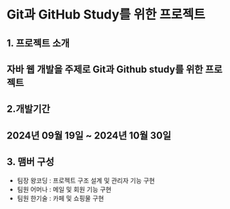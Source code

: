 # Git과 GitHub Study를 위한 프로젝트

 ## 1. 프로젝트 소개
 자바 웹 개발을 주제로 Git과 Github study를 위한 프로젝트
 ---

 ## 2.개발기간
 
 2024년 09월 19일 ~ 2024년 10월 30일
 ---

 ## 3. 맴버 구성
 
 * 팀장 왕코딩 : 프로젝트 구조 설계 및 관리자 기능 구현
 * 팀원 어머나 : 메일 및 회원 기능 구현
 * 팀원 한기술 : 카페 및 쇼핑물 구현
 
